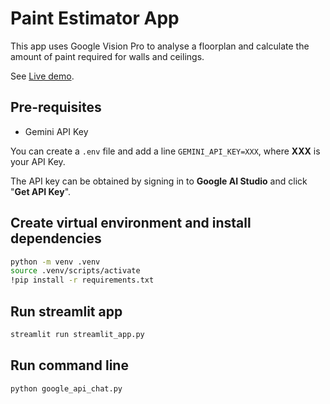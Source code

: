 # Paint Estimator App

This app uses Google Vision Pro to analyse a floorplan and calculate the amount of paint required for walls and ceilings.

See [Live demo](https://mmhleung-diypaintestimator.streamlit.app/).

## Pre-requisites
* Gemini API Key 

You can create a `.env` file and add a line `GEMINI_API_KEY=XXX`, where **XXX** is your API Key.

The API key can be obtained by signing in to **Google AI Studio** and click "**Get API Key**".

## Create virtual environment and install dependencies
```bash
python -m venv .venv
source .venv/scripts/activate
!pip install -r requirements.txt
```

## Run streamlit app
```bash
streamlit run streamlit_app.py
```

## Run command line
```bash
python google_api_chat.py
```